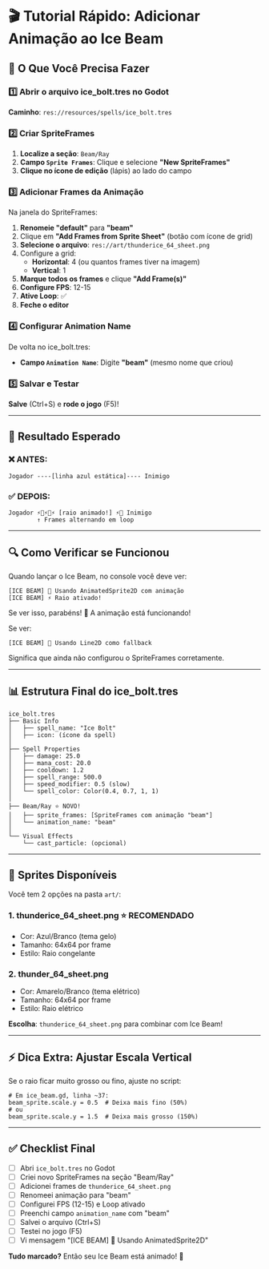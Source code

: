 # 🎬 Tutorial Rápido: Adicionar Animação ao Ice Beam

## 📌 O Que Você Precisa Fazer

### 1️⃣ Abrir o arquivo ice_bolt.tres no Godot

**Caminho**: `res://resources/spells/ice_bolt.tres`

### 2️⃣ Criar SpriteFrames

1. **Localize a seção**: `Beam/Ray`
2. **Campo `Sprite Frames`**: Clique e selecione **"New SpriteFrames"**
3. **Clique no ícone de edição** (lápis) ao lado do campo

### 3️⃣ Adicionar Frames da Animação

Na janela do SpriteFrames:

1. **Renomeie "default"** para **"beam"**
2. Clique em **"Add Frames from Sprite Sheet"** (botão com ícone de grid)
3. **Selecione o arquivo**: `res://art/thunderice_64_sheet.png`
4. Configure a grid:
   - **Horizontal**: 4 (ou quantos frames tiver na imagem)
   - **Vertical**: 1
5. **Marque todos os frames** e clique **"Add Frame(s)"**
6. **Configure FPS**: 12-15
7. **Ative Loop**: ✅
8. **Feche o editor**

### 4️⃣ Configurar Animation Name

De volta no ice_bolt.tres:

- **Campo `Animation Name`**: Digite **"beam"** (mesmo nome que criou)

### 5️⃣ Salvar e Testar

**Salve** (Ctrl+S) e **rode o jogo** (F5)!

---

## 🎨 Resultado Esperado

### ❌ ANTES:
```
Jogador ----[linha azul estática]---- Inimigo
```

### ✅ DEPOIS:
```
Jogador ⚡🧊⚡🧊⚡ [raio animado!] ⚡🧊 Inimigo
        ↑ Frames alternando em loop
```

---

## 🔍 Como Verificar se Funcionou

Quando lançar o Ice Beam, no console você deve ver:

```
[ICE BEAM] 🎨 Usando AnimatedSprite2D com animação
[ICE BEAM] ⚡ Raio ativado!
```

Se ver isso, parabéns! 🎉 A animação está funcionando!

Se ver:
```
[ICE BEAM] 🎨 Usando Line2D como fallback
```

Significa que ainda não configurou o SpriteFrames corretamente.

---

## 📊 Estrutura Final do ice_bolt.tres

```
ice_bolt.tres
├── Basic Info
│   ├── spell_name: "Ice Bolt"
│   ├── icon: (ícone da spell)
│   
├── Spell Properties
│   ├── damage: 25.0
│   ├── mana_cost: 20.0
│   ├── cooldown: 1.2
│   ├── spell_range: 500.0
│   ├── speed_modifier: 0.5 (slow)
│   └── spell_color: Color(0.4, 0.7, 1, 1)
│
├── Beam/Ray ⭐ NOVO!
│   ├── sprite_frames: [SpriteFrames com animação "beam"]
│   └── animation_name: "beam"
│
└── Visual Effects
    └── cast_particle: (opcional)
```

---

## 🎯 Sprites Disponíveis

Você tem 2 opções na pasta `art/`:

### 1. thunderice_64_sheet.png ⭐ RECOMENDADO
- Cor: Azul/Branco (tema gelo)
- Tamanho: 64x64 por frame
- Estilo: Raio congelante

### 2. thunder_64_sheet.png
- Cor: Amarelo/Branco (tema elétrico)
- Tamanho: 64x64 por frame
- Estilo: Raio elétrico

**Escolha**: `thunderice_64_sheet.png` para combinar com Ice Beam!

---

## ⚡ Dica Extra: Ajustar Escala Vertical

Se o raio ficar muito grosso ou fino, ajuste no script:

```gdscript
# Em ice_beam.gd, linha ~37:
beam_sprite.scale.y = 0.5  # Deixa mais fino (50%)
# ou
beam_sprite.scale.y = 1.5  # Deixa mais grosso (150%)
```

---

## ✅ Checklist Final

- [ ] Abri `ice_bolt.tres` no Godot
- [ ] Criei novo SpriteFrames na seção "Beam/Ray"
- [ ] Adicionei frames de `thunderice_64_sheet.png`
- [ ] Renomeei animação para "beam"
- [ ] Configurei FPS (12-15) e Loop ativado
- [ ] Preenchi campo `animation_name` com "beam"
- [ ] Salvei o arquivo (Ctrl+S)
- [ ] Testei no jogo (F5)
- [ ] Vi mensagem "[ICE BEAM] 🎨 Usando AnimatedSprite2D"

**Tudo marcado?** Então seu Ice Beam está animado! 🎊
